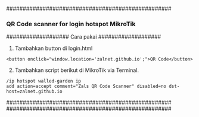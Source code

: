 ##################################################
### QR Code scanner for login hotspot MikroTik ###
################### Cara pakai ###################

1. Tambahkan button di login.html
```
<button onclick="window.location='zalnet.github.io';">QR Code</button>
```
2. Tambahkan script berikut di MikroTik via Terminal.
```
/ip hotspot walled-garden ip
add action=accept comment="Zals QR Code Scanner" disabled=no dst-host=zalnet.github.io
```
##################################################
##################################################
